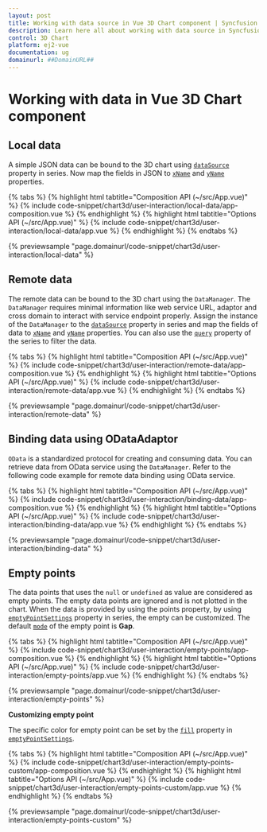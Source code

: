 ```yaml
---
layout: post
title: Working with data source in Vue 3D Chart component | Syncfusion
description: Learn here all about working with data source in Syncfusion 3D Chart component of Syncfusion Essential JS 2 and more.
control: 3D Chart
platform: ej2-vue
documentation: ug
domainurl: ##DomainURL##
---
```


<!-- markdownlint-disable MD036 -->

# Working with data in Vue 3D Chart component

## Local data

A simple JSON data can be bound to the 3D chart using [`dataSource`](https://ej2.syncfusion.com/vue/documentation/api/chart3d/series3DModel/#datasource) property in series. Now map the fields in JSON to [`xName`](https://ej2.syncfusion.com/vue/documentation/api/chart3d/series3DModel/#xname) and [`yName`](https://ej2.syncfusion.com/vue/documentation/api/chart3d/series3DModel/#yname) properties.

{% tabs %}
{% highlight html tabtitle="Composition API (~/src/App.vue)" %}
{% include code-snippet/chart3d/user-interaction/local-data/app-composition.vue %}
{% endhighlight %}
{% highlight html tabtitle="Options API (~/src/App.vue)" %}
{% include code-snippet/chart3d/user-interaction/local-data/app.vue %}
{% endhighlight %}
{% endtabs %}
        
{% previewsample "page.domainurl/code-snippet/chart3d/user-interaction/local-data" %}

## Remote data

The remote data can be bound to the 3D chart using the `DataManager`. The `DataManager` requires minimal information like web service URL, adaptor and cross domain to interact with service endpoint properly. Assign the instance of the `DataManager` to the [`dataSource`](https://ej2.syncfusion.com/vue/documentation/api/chart3d/series3DModel/#datasource) property in series and map the fields of data to [`xName`](https://ej2.syncfusion.com/vue/documentation/api/chart3d/series3DModel/#xname) and [`yName`](https://ej2.syncfusion.com/vue/documentation/api/chart3d/series3DModel/#yname) properties. You can also use the [`query`](https://ej2.syncfusion.com/vue/documentation/api/chart3d/series3DModel/#query) property of the series to filter the data.

{% tabs %}
{% highlight html tabtitle="Composition API (~/src/App.vue)" %}
{% include code-snippet/chart3d/user-interaction/remote-data/app-composition.vue %}
{% endhighlight %}
{% highlight html tabtitle="Options API (~/src/App.vue)" %}
{% include code-snippet/chart3d/user-interaction/remote-data/app.vue %}
{% endhighlight %}
{% endtabs %}
        
{% previewsample "page.domainurl/code-snippet/chart3d/user-interaction/remote-data" %}

## Binding data using ODataAdaptor

`OData` is a standardized protocol for creating and consuming data. You can retrieve data from OData service using the `DataManager`. Refer to the following code example for remote data binding using OData service.

{% tabs %}
{% highlight html tabtitle="Composition API (~/src/App.vue)" %}
{% include code-snippet/chart3d/user-interaction/binding-data/app-composition.vue %}
{% endhighlight %}
{% highlight html tabtitle="Options API (~/src/App.vue)" %}
{% include code-snippet/chart3d/user-interaction/binding-data/app.vue %}
{% endhighlight %}
{% endtabs %}
        
{% previewsample "page.domainurl/code-snippet/chart3d/user-interaction/binding-data" %}

## Empty points

The data points that uses the `null` or `undefined` as value are considered as empty points. The empty data points are ignored and is not plotted in the chart. When the data is provided by using the points property, by using [`emptyPointSettings`](https://ej2.syncfusion.com/vue/documentation/api/chart3d/threeDimensionalEmptyPointSettingsModel/) property in series, the empty can be customized. The default [`mode`](https://ej2.syncfusion.com/vue/documentation/api/chart3d/threeDimensionalEmptyPointSettingsModel/#mode) of the empty point is **Gap**.

{% tabs %}
{% highlight html tabtitle="Composition API (~/src/App.vue)" %}
{% include code-snippet/chart3d/user-interaction/empty-points/app-composition.vue %}
{% endhighlight %}
{% highlight html tabtitle="Options API (~/src/App.vue)" %}
{% include code-snippet/chart3d/user-interaction/empty-points/app.vue %}
{% endhighlight %}
{% endtabs %}
        
{% previewsample "page.domainurl/code-snippet/chart3d/user-interaction/empty-points" %}

**Customizing empty point**

The specific color for empty point can be set by the [`fill`](https://ej2.syncfusion.com/vue/documentation/api/chart3d/threeDimensionalEmptyPointSettingsModel/#fill) property in [`emptyPointSettings`](https://ej2.syncfusion.com/vue/documentation/api/chart3d/threeDimensionalEmptyPointSettingsModel/).

{% tabs %}
{% highlight html tabtitle="Composition API (~/src/App.vue)" %}
{% include code-snippet/chart3d/user-interaction/empty-points-custom/app-composition.vue %}
{% endhighlight %}
{% highlight html tabtitle="Options API (~/src/App.vue)" %}
{% include code-snippet/chart3d/user-interaction/empty-points-custom/app.vue %}
{% endhighlight %}
{% endtabs %}
        
{% previewsample "page.domainurl/code-snippet/chart3d/user-interaction/empty-points-custom" %}